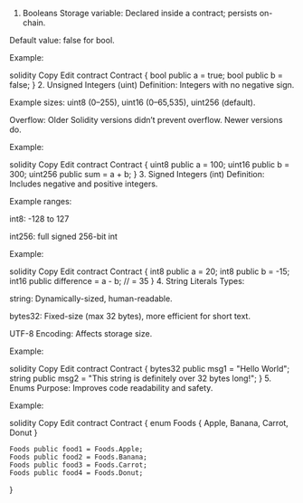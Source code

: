 1. Booleans
Storage variable: Declared inside a contract; persists on-chain.

Default value: false for bool.

Example:

solidity
Copy
Edit
contract Contract {
    bool public a = true;
    bool public b = false;
}
2. Unsigned Integers (uint)
Definition: Integers with no negative sign.

Example sizes: uint8 (0–255), uint16 (0–65,535), uint256 (default).

Overflow: Older Solidity versions didn’t prevent overflow. Newer versions do.

Example:

solidity
Copy
Edit
contract Contract {
    uint8 public a = 100;
    uint16 public b = 300;
    uint256 public sum = a + b;
}
3. Signed Integers (int)
Definition: Includes negative and positive integers.

Example ranges:

int8: -128 to 127

int256: full signed 256-bit int

Example:

solidity
Copy
Edit
contract Contract {
    int8 public a = 20;
    int8 public b = -15;
    int16 public difference = a - b; // = 35
}
4. String Literals
Types:

string: Dynamically-sized, human-readable.

bytes32: Fixed-size (max 32 bytes), more efficient for short text.

UTF-8 Encoding: Affects storage size.

Example:

solidity
Copy
Edit
contract Contract {
    bytes32 public msg1 = "Hello World";
    string public msg2 = "This string is definitely over 32 bytes long!";
}
5. Enums
Purpose: Improves code readability and safety.

Example:

solidity
Copy
Edit
contract Contract {
    enum Foods { Apple, Banana, Carrot, Donut }

    Foods public food1 = Foods.Apple;
    Foods public food2 = Foods.Banana;
    Foods public food3 = Foods.Carrot;
    Foods public food4 = Foods.Donut;
}
